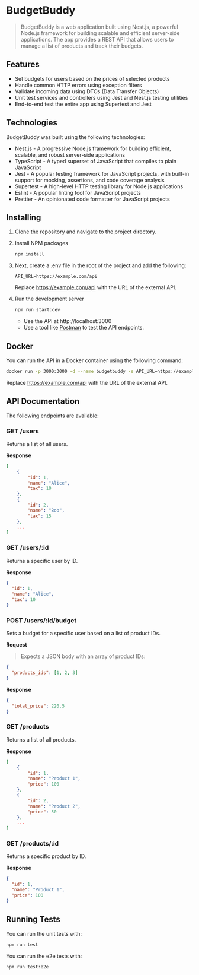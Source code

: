 
# BudgetBuddy
> BudgetBuddy is a web application built using Nest.js, a powerful Node.js framework for building scalable and efficient server-side applications. The app provides a REST API that allows users to manage a list of products and track their budgets.

## Features
- Set budgets for users based on the prices of selected products
- Handle common HTTP errors using exception filters
- Validate incoming data using DTOs (Data Transfer Objects)
- Unit test services and controllers using Jest and Nest.js testing utilities
- End-to-end test the entire app using Supertest and Jest

## Technologies
BudgetBuddy was built using the following technologies:

- Nest.js - A progressive Node.js framework for building efficient, scalable, and robust server-side applications
- TypeScript - A typed superset of JavaScript that compiles to plain JavaScript
- Jest - A popular testing framework for JavaScript projects, with built-in support for mocking, assertions, and code coverage analysis
- Supertest - A high-level HTTP testing library for Node.js applications
- Eslint - A popular linting tool for JavaScript projects
- Prettier - An opinionated code formatter for JavaScript projects

## Installing
1. Clone the repository and navigate to the project directory.

2. Install NPM packages
    ```bash
    npm install
    ```

3. Next, create a .env file in the root of the project and add the following:
    ```env
    API_URL=https://example.com/api
    ```
    Replace https://example.com/api with the URL of the external API.

4. Run the development server
    ```bash
    npm run start:dev
    ```
    - Use the API at http://localhost:3000
    - Use a tool like [Postman](https://www.postman.com/) to test the API endpoints.

## Docker
You can run the API in a Docker container using the following command:
```bash
docker run -p 3000:3000 -d --name budgetbuddy -e API_URL=https://example.com/api igormath/budget-nest-api
```
Replace https://example.com/api with the URL of the external API.

## API Documentation
The following endpoints are available:

### GET /users

Returns a list of all users.


**Response**
```json
[
    {
        "id": 1,
        "name": "Alice",
        "tax": 10
    },
    {
        "id": 2,
        "name": "Bob",
        "tax": 15
    },
    ...
]
```

### GET /users/:id

Returns a specific user by ID.

**Response**
```json
{
  "id": 1,
  "name": "Alice",
  "tax": 10
}
```

### POST /users/:id/budget
Sets a budget for a specific user based on a list of product IDs.

**Request**

> Expects a JSON body with an array of product IDs:
```json
{
  "products_ids": [1, 2, 3]
}
```

**Response**
```json
{
  "total_price": 220.5
}
```

### GET /products
Returns a list of all products.

**Response**
```json
[
    {
        "id": 1,
        "name": "Product 1",
        "price": 100
    },
    {
        "id": 2,
        "name": "Product 2",
        "price": 50
    },
    ...
]
```

### GET /products/:id
Returns a specific product by ID.

**Response**
```json
{
  "id": 1,
  "name": "Product 1",
  "price": 100
}
```

## Running Tests
You can run the unit tests with:
```bash
npm run test
```

You can run the e2e tests with:
```bash
npm run test:e2e
```